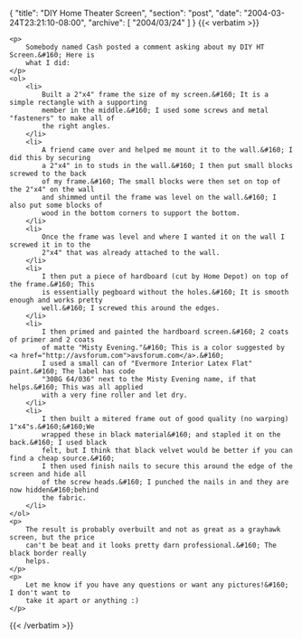 {
  "title": "DIY Home Theater Screen",
  "section": "post",
  "date": "2004-03-24T23:21:10-08:00",
  "archive": [
    "2004/03/24"
  ]
}
{{< verbatim >}}

    <p>
        Somebody named Cash posted a comment asking about my DIY HT Screen.&#160; Here is
        what I did: 
    </p>
    <ol>
        <li>
            Built a 2"x4" frame the size of my screen.&#160; It is a simple rectangle with a supporting
            member in the middle.&#160; I used some screws and metal "fasteners" to make all of
            the right angles. 
        </li>
        <li>
            A friend came over and helped me mount it to the wall.&#160; I did this by securing
            a 2"x4" in to studs in the wall.&#160; I then put small blocks screwed to the back
            of my frame.&#160; The small blocks were then set on top of the 2"x4" on the wall
            and shimmed until the frame was level on the wall.&#160; I also put some blocks of
            wood in the bottom corners to support the bottom. 
        </li>
        <li>
            Once the frame was level and where I wanted it on the wall I screwed it in to the
            2"x4" that was already attached to the wall. 
        </li>
        <li>
            I then put a piece of hardboard (cut by Home Depot) on top of the frame.&#160; This
            is essentially pegboard without the holes.&#160; It is smooth enough and works pretty
            well.&#160; I screwed this around the edges. 
        </li>
        <li>
            I then primed and painted the hardboard screen.&#160; 2 coats of primer and 2 coats
            of matte "Misty Evening."&#160; This is a color suggested by <a href="http://avsforum.com">avsforum.com</a>.&#160;
            I used a small can of "Evermore Interior Latex Flat" paint.&#160; The label has code
            "30BG 64/036" next to the Misty Evening name, if that helps.&#160; This was all applied
            with a very fine roller and let dry. 
        </li>
        <li>
            I then built a mitered frame out of good quality (no warping) 1"x4"s.&#160;&#160;We
            wrapped these in black material&#160; and stapled it on the back.&#160; I used black
            felt, but I think that black velvet would be better if you can find a cheap source.&#160;
            I then used finish nails to secure this around the edge of the screen and hide all
            of the screw heads.&#160; I punched the nails in and they are now hidden&#160;behind
            the fabric. 
        </li>
    </ol>
    <p>
        The result is probably overbuilt and not as great as a grayhawk screen, but the price
        can't be beat and it looks pretty darn professional.&#160; The black border really
        helps. 
    </p>
    <p>
        Let me know if you have any questions or want any pictures!&#160; I don't want to
        take it apart or anything :) 
    </p>

{{< /verbatim >}}

